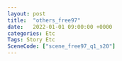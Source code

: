 ```yaml
---
layout: post
title:  "others_free97"
date:   2022-01-01 09:00:00 +0000
categories: Etc
Tags: Story Etc
SceneCode: ["scene_free97_q1_s20"]
---
```

